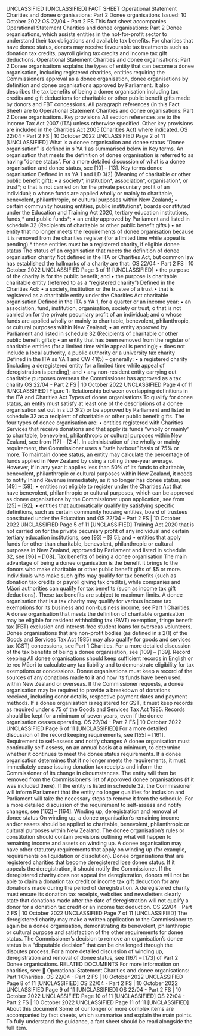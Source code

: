 UNCLASSIFIED \[UNCLASSIFIED\] FACT SHEET Operational Statement Charities and donee organisations: Part 2 Donee organisations Issued: 10 October 2022 OS 22/04 - Part 2 FS This fact sheet accompanies Operational Statement Charities and donee organisations: Part 2 Donee organisations, which assists entities in the not-for-profit sector to understand their tax obligations and available tax benefits. For charities that have donee status, donors may receive favourable tax treatments such as donation tax credits, payroll giving tax credits and income tax gift deductions. Operational Statement Charities and donee organisations: Part 2 Donee organisations explains the types of entity that can become a donee organisation, including registered charities, entities requiring the Commissioners approval as a donee organisation, donee organisations by definition and donee organisations approved by Parliament. It also describes the tax benefits of being a donee organisation including tax credits and gift deductions for charitable or other public benefit gifts made by donors and FBT concessions. All paragraph references (in this Fact Sheet) are to Operational Statement Charities and donee organisations: Part 2 Donee organisations. Key provisions All section references are to the Income Tax Act 2007 (ITA) unless otherwise specified. Other key provisions are included in the Charities Act 2005 (Charities Act) where indicated. OS 22/04 - Part 2 FS | 10 October 2022 UNCLASSIFIED Page 2 of 11 \[UNCLASSIFIED\] What is a donee organisation and donee status “Donee organisation” is defined in s YA 1 as summarised below in Key terms. An organisation that meets the definition of donee organisation is referred to as having “donee status”. For a more detailed discussion of what is a donee organisation and donee status, see \[10\] – \[13\]. Key terms donee organisation Defined in ss YA 1 and LD 3(2) (Meaning of charitable or other public benefit gift): • a society\*, institution\*, association\*, organisation\*, or trust\*; o that is not carried on for the private pecuniary profit of an individual; o whose funds are applied wholly or mainly to charitable, benevolent, philanthropic, or cultural purposes within New Zealand; • certain community housing entities, public institutions\*, boards constituted under the Education and Training Act 2020, tertiary education institutions, funds,\* and public funds\*; • an entity approved by Parliament and listed in schedule 32 (Recipients of charitable or other public benefit gifts ) • an entity that no longer meets the requirements of donee organisation because it is removed from the charities register (for a limited time while appeal is pending) \* these entities must be a registered charity, if eligible donee status The status of an organisation that meets the definition of donee organisation charity Not defined in the ITA or Charities Act, but common law has established the hallmarks of a charity are that: OS 22/04 - Part 2 FS | 10 October 2022 UNCLASSIFIED Page 3 of 11 \[UNCLASSIFIED\] • the purpose of the charity is for the public benefit; and • the purpose is charitable charitable entity (referred to as a “registered charity”) Defined in the Charities Act: • a society, institution or the trustee of a trust • that is registered as a charitable entity under the Charities Act charitable organisation Defined in the ITA s YA 1, for a quarter or an income year: • an association, fund, institution, organisation, society or trust; o that is not carried on for the private pecuniary profit of an individual; and o whose funds are applied wholly or mainly to charitable, benevolent, philanthropic, or cultural purposes within New Zealand; • an entity approved by Parliament and listed in schedule 32 (Recipients of charitable or other public benefit gifts); • an entity that has been removed from the register of charitable entities (for a limited time while appeal is pending); • does not include a local authority, a public authority or a university tax charity Defined in the ITA ss YA 1 and CW 41(5) – generally: • a registered charity (including a deregistered entity for a limited time while appeal of deregistration is pending); and • any non-resident entity carrying out charitable purposes overseas the Commissioner has approved as a tax charity OS 22/04 - Part 2 FS | 10 October 2022 UNCLASSIFIED Page 4 of 11 \[UNCLASSIFIED\] Figure 1: Relationship between overlapping definitions in the ITA and Charities Act Types of donee organisations To qualify for donee status, an entity must satisfy at least one of the descriptions of a donee organisation set out in s LD 3(2) or be approved by Parliament and listed in schedule 32 as a recipient of charitable or other public benefit gifts. The four types of donee organisation are: • entities registered with Charities Services that receive donations and that apply its funds “wholly or mainly” to charitable, benevolent, philanthropic or cultural purposes within New Zealand, see from \[17\] – \[2 4\]. In administration of the wholly or mainly requirement, the Commissioner uses a “safe harbour” basis of 75% or more. To maintain donee status, an entity may calculate the percentage of funds applied in New Zealand by using a rolling three-year average. However, if in any year it applies less than 50% of its funds to charitable, benevolent, philanthropic or cultural purposes within New Zealand, it needs to notify Inland Revenue immediately, as it no longer has donee status, see \[49\] – \[59\]; • entities not eligible to register under the Charities Act that have benevolent, philanthropic or cultural purposes, which can be approved as donee organisations by the Commissioner upon application, see from \[25\] – \[92\]; • entities that automatically qualify by satisfying specific definitions, such as certain community housing entities, board of trustees constituted under the Education and OS 22/04 - Part 2 FS | 10 October 2022 UNCLASSIFIED Page 5 of 11 \[UNCLASSIFIED\] Training Act 2020 that is not carried on for the private pecuniary profit of any individual and certain tertiary education institutions, see \[93\] – \[9 5\]; and • entities that apply funds for other than charitable, benevolent, philanthropic or cultural purposes in New Zealand, approved by Parliament and listed in schedule 32, see \[96\] – \[108\]. Tax benefits of being a donee organisation The main advantage of being a donee organisation is the benefit it brings to the donors who make charitable or other public benefit gifts of $5 or more. Individuals who make such gifts may qualify for tax benefits (such as donation tax credits or payroll giving tax credits), while companies and Māori authorities can qualify for tax benefits (such as income tax gift deductions). These tax benefits are subject to maximum limits. A donee organisation that is a tax charity may qualify for various income tax exemptions for its business and non-business income, see Part 1 Charities. A donee organisation that meets the definition of charitable organisation may be eligible for resident withholding tax (RWT) exemption, fringe benefit tax (FBT) exclusion and interest-free student loans for overseas volunteers. Donee organisations that are non-profit bodies (as defined in s 2(1) of the Goods and Services Tax Act 1985) may also qualify for goods and services tax (GST) concessions, see Part 1 Charities. For a more detailed discussion of the tax benefits of being a donee organisation, see \[109\] – \[139\]. Record keeping All donee organisations should keep sufficient records in English or te reo Māori to calculate any tax liability and to demonstrate eligibility for tax exemptions or concessions. Donee organisations must keep a record of the sources of any donations made to it and how its funds have been used, within New Zealand or overseas. If the Commissioner requests, a donee organisation may be required to provide a breakdown of donations received, including donor details, respective payment dates and payment methods. If a donee organisation is registered for GST, it must keep records as required under s 75 of the Goods and Services Tax Act 1985. Records should be kept for a minimum of seven years, even if the donee organisation ceases operating. OS 22/04 - Part 2 FS | 10 October 2022 UNCLASSIFIED Page 6 of 11 \[UNCLASSIFIED\] For a more detailed discussion of the record keeping requirements, see \[155\] – \[161\]. Requirement to self-assess and notify changes A donee organisation must continually self-assess, on an annual basis at a minimum, to determine whether it continues to meet the donee status requirements. If a donee organisation determines that it no longer meets the requirements, it must immediately cease issuing donation tax receipts and inform the Commissioner of its change in circumstances. The entity will then be removed from the Commissioner’s list of Approved donee organisations (if it was included there). If the entity is listed in schedule 32, the Commissioner will inform Parliament that the entity no longer qualifies for inclusion and Parliament will take the necessary steps to remove it from the schedule. For a more detailed discussion of the requirement to self-assess and notify changes, see \[162\] – \[164\]. Winding up, deregistration and removal of donee status On winding up, a donee organisation’s remaining income and/or assets should be applied to charitable, benevolent, philanthropic or cultural purposes within New Zealand. The donee organisation’s rules or constitution should contain provisions outlining what will happen to remaining income and assets on winding up. A donee organisation may have other statutory requirements that apply on winding up (for example, requirements on liquidation or dissolution). Donee organisations that are registered charities that become deregistered lose donee status. If it appeals the deregistration, it should notify the Commissioner. If the deregistered charity does not appeal the deregistration, donors will not be able to claim a donation tax credit or income tax gift deduction for any donations made during the period of deregistration. A deregistered charity must ensure its donation tax receipts, websites and newsletters clearly state that donations made after the date of deregistration will not qualify a donor for a donation tax credit or an income tax deduction. OS 22/04 - Part 2 FS | 10 October 2022 UNCLASSIFIED Page 7 of 11 \[UNCLASSIFIED\] The deregistered charity may make a written application to the Commissioner to again be a donee organisation, demonstrating its benevolent, philanthropic or cultural purpose and satisfaction of the other requirements for donee status. The Commissioner’s decision to remove an organisation’s donee status is a “disputable decision” that can be challenged through the disputes process. For a more detailed discussion of winding up, deregistration and removal of donee status, see \[167\] – \[173\] of Part 2 Donee organisations. RELATED DOCUMENTS For more information on charities, see:  Operational Statement Charities and donee organisations: Part 1 Charities. OS 22/04 - Part 2 FS | 10 October 2022 UNCLASSIFIED Page 8 of 11 \[UNCLASSIFIED\] OS 22/04 - Part 2 FS | 10 October 2022 UNCLASSIFIED Page 9 of 11 \[UNCLASSIFIED\] OS 22/04 - Part 2 FS | 10 October 2022 UNCLASSIFIED Page 10 of 11 \[UNCLASSIFIED\] OS 22/04 - Part 2 FS | 10 October 2022 UNCLASSIFIED Page 11 of 11 \[UNCLASSIFIED\] About this document Some of our longer or more complex items are accompanied by fact sheets, which summarise and explain the main points. To fully understand the guidance, a fact sheet should be read alongside the full item.